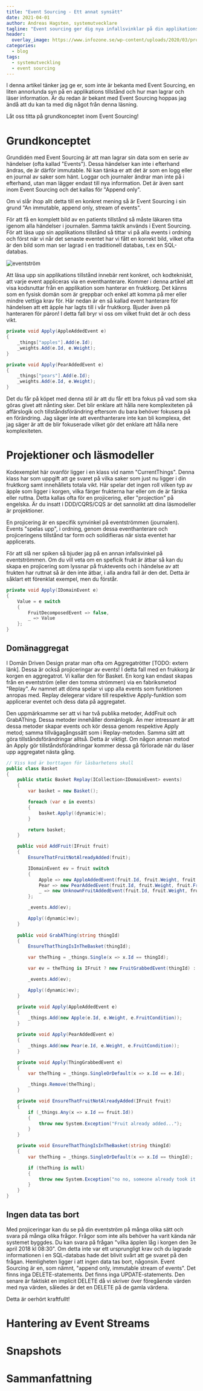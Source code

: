 ```yaml
---
title: "Event Sourcing - Ett annat synsätt"
date: 2021-04-01
author: Andreas Hagsten, systemutvecklare
tagline: "Event sourcing ger dig nya infallsvinklar på din applikations tillstånd."
header:
  overlay_image: https://www.infozone.se/wp-content/uploads/2020/03/programmering-i-team.jpg
categories:
  - blog
tags:
  - systemutveckling
  - event sourcing
---
```

I denna artikel tänker jag ge er, som inte är bekanta med Event Sourcing, en liten annorlunda syn på en applikations tillstånd och hur man lagrar och läser information. Är du redan är bekant med Event Sourcing hoppas jag ändå att du kan ta med dig något från denna läsning.

Låt oss titta på grundkonceptet inom Event Sourcing!

# Grundkonceptet
Grundidén med Event Sourcing är att man lagrar sin data som en serie av händelser (ofta kallad "Events"). Dessa händelser kan inte i efterhand ändras, de är därför immutable. Ni kan tänka er att det är som en logg eller en journal av saker som hänt. Loggar och journaler ändrar man inte på i efterhand, utan man lägger endast till nya information. Det är även sant inom Event Sourcing och det kallas för "Append only". 

Om vi slår ihop allt detta till en konkret mening så är Event Sourcing i sin grund "An immutable, append only, stream of events". 

För att få en komplett bild av en patients tillstånd så måste läkaren titta igenom alla händelser i journalen. Samma taktik används i Event Sourcing. För att läsa upp sin applikations tillstånd så tittar vi på alla events i ordning och först när vi når det senaste eventet har vi fått en korrekt bild, vilket ofta är den bild som man ser lagrad i en traditionell databas, t.ex en SQL-databas.

![eventström](https://raw.githubusercontent.com/techblog-infozonegroup/techblog-infozonegroup.github.io/master/assets/images/eventstream.png)

Att läsa upp sin applikations tillstånd innebär rent konkret, och kodtekniskt, att varje event appliceras via en eventhanterare. Kommer i denna artikel att visa kodsnuttar från en applikation som hanterar en fruktkorg. Det känns som en fysisk domän som är greppbar och enkel att komma på mer eller mindre vettiga krav för. Här nedan är en så kallad event hanterare för händelsen att ett äpple har lagts till i vår fruktkorg. Bjuder även på hanteraren för päron! I detta fall bryr vi oss om vilket frukt det är och dess vikt.

```csharp
private void Apply(AppleAddedEvent e)
{
    _things["apples"].Add(e.Id);
    _weights.Add(e.Id, e.Weight);
}

private void Apply(PearAddedEvent e)
{
    _things["pears"].Add(e.Id);
    _weights.Add(e.Id, e.Weight);
}
```

Det du får på köpet med denna stil är att du får ett bra fokus på vad som ska göras givet att nånting sker. Det blir enklare att hålla nere komplexiteten på affärslogik och tillståndsförändring eftersom du bara behöver fokusera på en förändring. Jag säger inte att eventhanterare inte kan bli komplexa, det jag säger är att de blir fokuserade vilket gör det enklare att hålla nere komplexiteten.

# Projektioner och läsmodeller
Kodexemplet här ovanför ligger i en klass vid namn "CurrentThings". Denna klass har som uppgift att ge svaret på vilka saker som just nu ligger i din fruktkorg samt innehållets totala vikt. Här spelar det ingen roll vilken typ av äpple som ligger i korgen, vilka färger frukterna har eller om de är färska eller ruttna. Detta kallas ofta för en projicering, eller "projection" på engelska. Är du insatt i DDD/CQRS/CQS är det sannolikt att dina läsmodeller är projektioner.

En projicering är en specifik synvinkel på eventströmmen (journalen). Events "spelas upp", i ordning, genom dessa eventhanterare och projiceringens tillstånd tar form och solidifieras när sista eventet har applicerats. 

För att slå ner spiken så bjuder jag på en annan infallsvinkel på eventströmmen. Om du vill veta om en speficik frukt är ätbar så kan du skapa en projicering som lyssnar på fruktevents och i händelse av att frukten har ruttnat så är den inte ätbar, i alla andra fall är den det. Detta är såklart ett förenklat exempel, men du förstår.

```csharp
private void Apply(IDomainEvent e)
{
    Value = e switch
    {
        FruitDecomposedEvent => false,
        _ => Value
    };
}
```

## Domänaggregat
I Domän Driven Design pratar man ofta om Aggregatrötter [TODO: extern länk]. Dessa är också projiceringar av events! I detta fall med en frukkorg är korgen en aggregatrot. Vi kallar den för Basket. En korg kan endast skapas från en eventström (eller den tomma strömmen) via en fabriksmetod "Replay". Av namnet att döma spelar vi upp alla events som funktionen anropas med. Replay delegerar vidare till respektive Apply-funktion som applicerar eventet och dess data på aggregatet.

Den uppmärksamme ser att vi har två publika metoder, AddFruit och GrabAThing. Dessa metoder innehåller domänlogik. Än mer intressant är att dessa metoder skapar events och kör dessa genom respektive Apply metod; samma tillvägagångssätt som i Replay-metoden. Samma sätt att göra tillståndsförändringar alltså. Detta är viktigt. Om någon annan metod än Apply gör tillståndsförändringar kommer dessa gå förlorade när du läser upp aggregatet nästa gång.

```csharp
// Viss kod är borttagen för läsbarhetens skull
public class Basket
{
    public static Basket Replay(ICollection<IDomainEvent> events)
    {
        var basket = new Basket();

        foreach (var e in events)
        {
            basket.Apply((dynamic)e);
        }

        return basket;
    }    

    public void AddFruit(IFruit fruit)
    {
        EnsureThatFruitNotAlreadyAdded(fruit);

        IDomainEvent ev = fruit switch
        {
            Apple => new AppleAddedEvent(fruit.Id, fruit.Weight, fruit.FruitCondition),
            Pear => new PearAddedEvent(fruit.Id, fruit.Weight, fruit.FruitCondition),
            _ => new UnknownFruitAddedEvent(fruit.Id, fruit.Weight, fruit.FruitCondition)
        };

        _events.Add(ev);

        Apply((dynamic)ev);
    }
    
    public void GrabAThing(string thingId)
    {
        EnsureThatThingIsInTheBasket(thingId);

        var theThing = _things.Single(x => x.Id == thingId);

        var ev = theThing is IFruit ? new FruitGrabbedEvent(thingId) : new ThingGrabbedEvent(thingId);

        _events.Add(ev);

        Apply((dynamic)ev);
    }

    private void Apply(AppleAddedEvent e)
    {
        _things.Add(new Apple(e.Id, e.Weight, e.FruitCondition));
    }

    private void Apply(PearAddedEvent e)
    {
        _things.Add(new Pear(e.Id, e.Weight, e.FruitCondition));
    }

    private void Apply(ThingGrabbedEvent e)
    {
        var theThing = _things.SingleOrDefault(x => x.Id == e.Id);

        _things.Remove(theThing);
    }

    private void EnsureThatFruitNotAlreadyAdded(IFruit fruit)
    {
        if (_things.Any(x => x.Id == fruit.Id))
        {
            throw new System.Exception("Fruit already added...");
        }
    }

    private void EnsureThatThingIsInTheBasket(string thingId)
    {
        var theThing = _things.SingleOrDefault(x => x.Id == thingId);

        if (theThing is null)
        {
            throw new System.Exception("no no, someone already took it out");
        }
    }
}

```

## Ingen data tas bort

Med projiceringar kan du se på din eventström på många olika sätt och svara på många olika frågor. Frågor som inte alls behöver ha varit kända när systemet byggdes. Du kan svara på frågan "vilka äpplen låg i korgen den 3e april 2018 kl 08:30". Om detta inte var ett ursprungligt krav och du lagrade informationen i en SQL-databas hade det blivit svårt att ge svaret på den frågan. Hemligheten ligger i att ingen data tas bort, någonsin. Event Sourcing är en, som nämnt, "append only, immutable stream of events". Det finns inga DELETE-statements. Det finns inga UPDATE-statements. Den senare är faktiskt en implicit DELETE då vi skriver över föregående värden med nya värden, således är det en DELETE på de gamla värdena.

Detta är oerhört kraftfullt!

# Hantering av Event Streams

# Snapshots

# Sammanfattning
